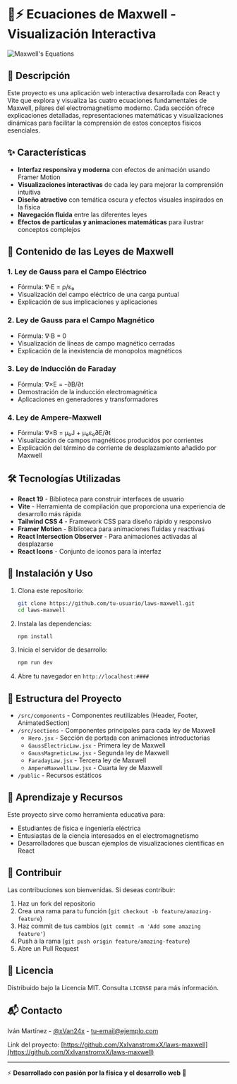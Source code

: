 # 🧲⚡ Ecuaciones de Maxwell - Visualización Interactiva

![Maxwell's Equations](https://upload.wikimedia.org/wikipedia/commons/c/c4/Maxwell%27s_equations.svg)

## 📖 Descripción

Este proyecto es una aplicación web interactiva desarrollada con React y Vite que explora y visualiza las cuatro ecuaciones fundamentales de Maxwell, pilares del electromagnetismo moderno. Cada sección ofrece explicaciones detalladas, representaciones matemáticas y visualizaciones dinámicas para facilitar la comprensión de estos conceptos físicos esenciales.

## ✨ Características

- **Interfaz responsiva y moderna** con efectos de animación usando Framer Motion
- **Visualizaciones interactivas** de cada ley para mejorar la comprensión intuitiva
- **Diseño atractivo** con temática oscura y efectos visuales inspirados en la física
- **Navegación fluida** entre las diferentes leyes
- **Efectos de partículas y animaciones matemáticas** para ilustrar conceptos complejos

## 🔬 Contenido de las Leyes de Maxwell

### 1. Ley de Gauss para el Campo Eléctrico
- Fórmula: ∇·E = ρ/ε₀
- Visualización del campo eléctrico de una carga puntual
- Explicación de sus implicaciones y aplicaciones

### 2. Ley de Gauss para el Campo Magnético
- Fórmula: ∇·B = 0
- Visualización de líneas de campo magnético cerradas
- Explicación de la inexistencia de monopolos magnéticos

### 3. Ley de Inducción de Faraday
- Fórmula: ∇×E = -∂B/∂t
- Demostración de la inducción electromagnética
- Aplicaciones en generadores y transformadores

### 4. Ley de Ampere-Maxwell
- Fórmula: ∇×B = μ₀J + μ₀ε₀∂E/∂t
- Visualización de campos magnéticos producidos por corrientes
- Explicación del término de corriente de desplazamiento añadido por Maxwell

## 🛠️ Tecnologías Utilizadas

- **React 19** - Biblioteca para construir interfaces de usuario
- **Vite** - Herramienta de compilación que proporciona una experiencia de desarrollo más rápida
- **Tailwind CSS 4** - Framework CSS para diseño rápido y responsivo
- **Framer Motion** - Biblioteca para animaciones fluidas y reactivas
- **React Intersection Observer** - Para animaciones activadas al desplazarse
- **React Icons** - Conjunto de iconos para la interfaz

## 🚀 Instalación y Uso

1. Clona este repositorio:
   ```bash
   git clone https://github.com/tu-usuario/laws-maxwell.git
   cd laws-maxwell
   ```

2. Instala las dependencias:
   ```bash
   npm install
   ```

3. Inicia el servidor de desarrollo:
   ```bash
   npm run dev
   ```

4. Abre tu navegador en `http://localhost:####`

## 📁 Estructura del Proyecto

- `/src/components` - Componentes reutilizables (Header, Footer, AnimatedSection)
- `/src/sections` - Componentes principales para cada ley de Maxwell
  - `Hero.jsx` - Sección de portada con animaciones introductorias
  - `GaussElectricLaw.jsx` - Primera ley de Maxwell
  - `GaussMagneticLaw.jsx` - Segunda ley de Maxwell
  - `FaradayLaw.jsx` - Tercera ley de Maxwell
  - `AmpereMaxwellLaw.jsx` - Cuarta ley de Maxwell
- `/public` - Recursos estáticos


## 🧠 Aprendizaje y Recursos

Este proyecto sirve como herramienta educativa para:
- Estudiantes de física e ingeniería eléctrica
- Entusiastas de la ciencia interesados en el electromagnetismo
- Desarrolladores que buscan ejemplos de visualizaciones científicas en React

## 🤝 Contribuir

Las contribuciones son bienvenidas. Si deseas contribuir:
1. Haz un fork del repositorio
2. Crea una rama para tu función (`git checkout -b feature/amazing-feature`)
3. Haz commit de tus cambios (`git commit -m 'Add some amazing feature'`)
4. Push a la rama (`git push origin feature/amazing-feature`)
5. Abre un Pull Request

## 📄 Licencia

Distribuido bajo la Licencia MIT. Consulta `LICENSE` para más información.

## 📬 Contacto

Iván Martínez - [@xVan24x](https://twitter.com/xVan24x) - tu-email@ejemplo.com

Link del proyecto: [https://github.com/XxIvanstromxX/laws-maxwell](https://github.com/XxIvanstromxX/laws-maxwell)

---

⚡ **Desarrollado con pasión por la física y el desarrollo web** 🧲
